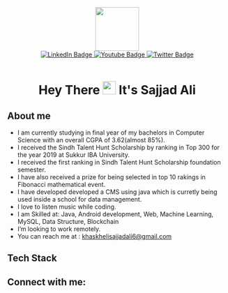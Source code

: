 <div id="header" align="center">
  <img src="https://media.giphy.com/media/M9gbBd9nbDrOTu1Mqx/giphy.gif" width="100"/>
</div>
<div id="badges" align="center">
  <a href="https://www.linkedin.com/in/sajjad-ali-b428b6198">
    <img src="https://img.shields.io/badge/LinkedIn-blue?style=for-the-badge&logo=linkedin&logoColor=white" alt="LinkedIn Badge"/>
  </a>
  <a href="https://www.youtube.com/channel/UCXfYIIBvk2e4H60BdKoznRA">
    <img src="https://img.shields.io/badge/YouTube-red?style=for-the-badge&logo=youtube&logoColor=white" alt="Youtube Badge"/>
  </a>
  <a href="https://twitter.com/ali_imsajjad">
    <img src="https://img.shields.io/badge/Twitter-blue?style=for-the-badge&logo=twitter&logoColor=white" alt="Twitter Badge"/>
  </a>
</div>
<p align="center">
  <img src="https://komarev.com/ghpvc/?username=your-github-username&style=flat-square&color=blue" alt=""/>
</p>

<h1 align="center">
  Hey There
  <img src="https://media.giphy.com/media/hvRJCLFzcasrR4ia7z/giphy.gif" width="30px"/>
  It's Sajjad Ali
</h1>

## About me
- I am currently studying in final year of my bachelors in Computer Science with an overall CGPA of 3.62(almost 85%).
- I received the Sindh Talent Hunt Scholarship by ranking in Top 300 for the year 2019 at Sukkur IBA University.
- I received the first ranking in Sindh Talent Hunt Scholarship foundation semester.
- I have also received a prize for being selected in top 10 rakings in Fibonacci mathematical event.
- I have developed developed a CMS using java which is curretly being used inside a school for data management.
- I love to listen music while coding.
- I am Skilled at: Java, Android development, Web, Machine Learning, MySQL, Data Structure, Blockchain
- I’m looking to work remotely.
- You can reach me at : khaskhelisajjadali6@gmail.com

## Tech Stack



## Connect with me:

<!---
SajjadAli54/SajjadAli54 is a ✨ special ✨ repository because its `README.md` (this file) appears on your GitHub profile.
You can click the Preview link to take a look at your changes.
--->
